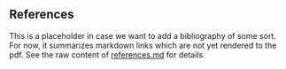 ## References

This is a placeholder in case we want to add a bibliography of some sort. For now, it summarizes markdown links which are not yet rendered to the pdf. See the raw content of [references.md](references.md) for details.

[cdh]: https://cdh.carpentries.org/
